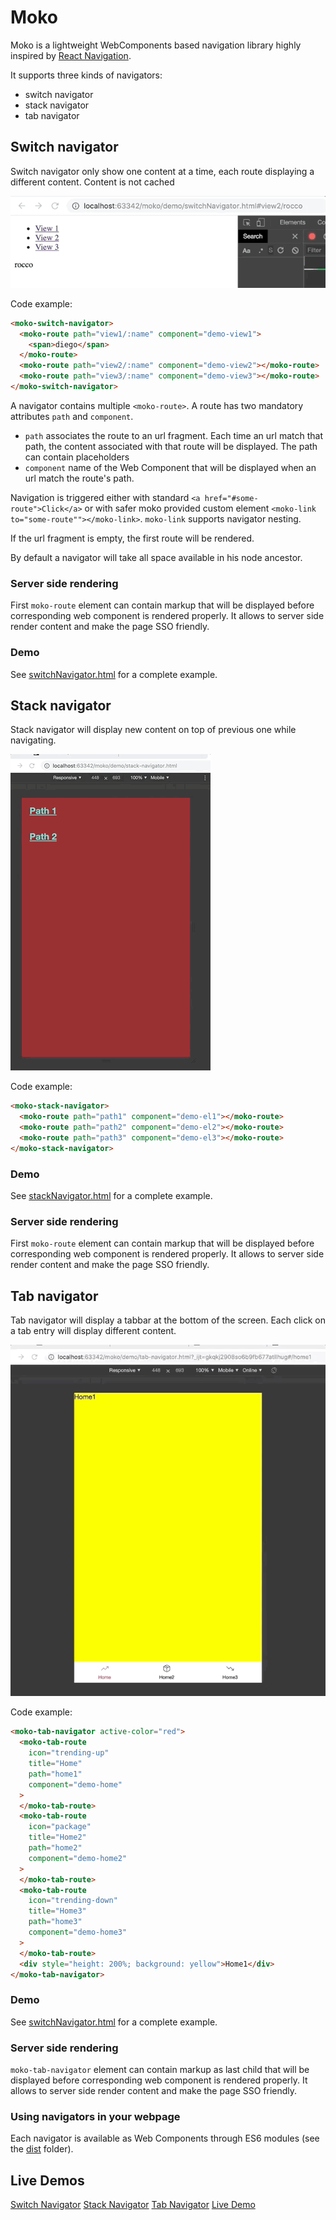# Moko

Moko is a lightweight WebComponents based navigation library
highly inspired by [React Navigation](https://reactnavigation.org).

It supports three kinds of navigators:

- switch navigator
- stack navigator
- tab navigator

## Switch navigator

Switch navigator only show one content at a time, each route displaying a different content. Content is not cached

![](./doc/switch-navigator.gif)

Code example:

```html
<moko-switch-navigator>
  <moko-route path="view1/:name" component="demo-view1">
    <span>diego</span>
  </moko-route>
  <moko-route path="view2/:name" component="demo-view2"></moko-route>
  <moko-route path="view3/:name" component="demo-view3"></moko-route>
</moko-switch-navigator>
```

A navigator contains multiple `<moko-route>`. A route has two mandatory attributes `path` and `component`.

- `path` associates the route to an url fragment. Each time an url match that path, the content associated with that route will be displayed. The path can contain placeholders
- `component` name of the Web Component that will be displayed when an url match the route's path.

Navigation is triggered either with standard `<a href="#some-route">Click</a>` or with safer moko provided custom element
`<moko-link to="some-route""></moko-link>`. `moko-link` supports navigator nesting.

If the url fragment is empty, the first route will be rendered.

By default a navigator will take all space available in his node ancestor.

### Server side rendering

First `moko-route` element can contain markup that will be displayed before corresponding web component is rendered properly.
It allows to server side render content and make the page SSO friendly.

### Demo

See [switchNavigator.html](./demo/switchNavigator.html) for a complete example.

## Stack navigator

Stack navigator will display new content on top of previous one while navigating.

![](./doc/stack-navigator.gif)

Code example:

```html
<moko-stack-navigator>
  <moko-route path="path1" component="demo-el1"></moko-route>
  <moko-route path="path2" component="demo-el2"></moko-route>
  <moko-route path="path3" component="demo-el3"></moko-route>
</moko-stack-navigator>
```

### Demo

See [stackNavigator.html](./demo/stack-navigator.html) for a complete example.

### Server side rendering

First `moko-route` element can contain markup that will be displayed before corresponding web component is rendered properly.
It allows to server side render content and make the page SSO friendly.

## Tab navigator

Tab navigator will display a tabbar at the bottom of the screen. Each click on a tab entry will
display different content.

![](./doc/tabbar-navigator.gif)

Code example:

```html
<moko-tab-navigator active-color="red">
  <moko-tab-route
    icon="trending-up"
    title="Home"
    path="home1"
    component="demo-home"
  >
  </moko-tab-route>
  <moko-tab-route
    icon="package"
    title="Home2"
    path="home2"
    component="demo-home2"
  >
  </moko-tab-route>
  <moko-tab-route
    icon="trending-down"
    title="Home3"
    path="home3"
    component="demo-home3"
  >
  </moko-tab-route>
  <div style="height: 200%; background: yellow">Home1</div>
</moko-tab-navigator>
```

### Demo

See [switchNavigator.html](./demo/tab-navigator.html) for a complete example.

### Server side rendering

`moko-tab-navigator` element can contain markup as last child that will be displayed before corresponding web component is rendered properly.
It allows to server side render content and make the page SSO friendly.

### Using navigators in your webpage

Each navigator is available as Web Components through ES6 modules (see the [dist](https://github.com/dsolimando/moko/tree/master/dist) folder).

## Live Demos

[Switch Navigator](http://plnkr.co/edit/3EWAOLDUtFfWOaupwtdZ?p=preview)
[Stack Navigator](http://plnkr.co/edit/7CJPynCaB8wyWmMa3EKw?p=preview)
[Tab  Navigator](http://plnkr.co/edit/vC5DSIE2aKzkRlayJTmF?p=preview)
[Live Demo](https://dsolimando.github.io/moko/demo/demo.html)
